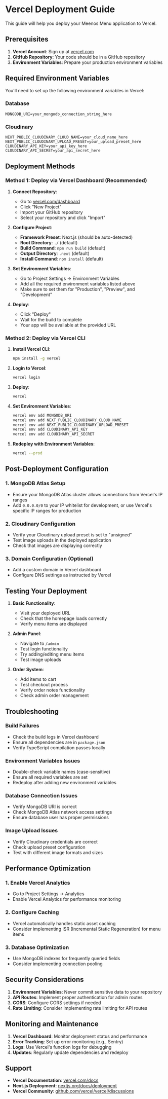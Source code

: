 # Vercel Deployment Guide

This guide will help you deploy your Meenos Menu application to Vercel.

## Prerequisites

1. **Vercel Account**: Sign up at [vercel.com](https://vercel.com)
2. **GitHub Repository**: Your code should be in a GitHub repository
3. **Environment Variables**: Prepare your production environment variables

## Required Environment Variables

You'll need to set up the following environment variables in Vercel:

### Database
```
MONGODB_URI=your_mongodb_connection_string_here
```

### Cloudinary
```
NEXT_PUBLIC_CLOUDINARY_CLOUD_NAME=your_cloud_name_here
NEXT_PUBLIC_CLOUDINARY_UPLOAD_PRESET=your_upload_preset_here
CLOUDINARY_API_KEY=your_api_key_here
CLOUDINARY_API_SECRET=your_api_secret_here
```

## Deployment Methods

### Method 1: Deploy via Vercel Dashboard (Recommended)

1. **Connect Repository**:
   - Go to [vercel.com/dashboard](https://vercel.com/dashboard)
   - Click "New Project"
   - Import your GitHub repository
   - Select your repository and click "Import"

2. **Configure Project**:
   - **Framework Preset**: Next.js (should be auto-detected)
   - **Root Directory**: `./` (default)
   - **Build Command**: `npm run build` (default)
   - **Output Directory**: `.next` (default)
   - **Install Command**: `npm install` (default)

3. **Set Environment Variables**:
   - Go to Project Settings → Environment Variables
   - Add all the required environment variables listed above
   - Make sure to set them for "Production", "Preview", and "Development"

4. **Deploy**:
   - Click "Deploy"
   - Wait for the build to complete
   - Your app will be available at the provided URL

### Method 2: Deploy via Vercel CLI

1. **Install Vercel CLI**:
   ```bash
   npm install -g vercel
   ```

2. **Login to Vercel**:
   ```bash
   vercel login
   ```

3. **Deploy**:
   ```bash
   vercel
   ```

4. **Set Environment Variables**:
   ```bash
   vercel env add MONGODB_URI
   vercel env add NEXT_PUBLIC_CLOUDINARY_CLOUD_NAME
   vercel env add NEXT_PUBLIC_CLOUDINARY_UPLOAD_PRESET
   vercel env add CLOUDINARY_API_KEY
   vercel env add CLOUDINARY_API_SECRET
   ```

5. **Redeploy with Environment Variables**:
   ```bash
   vercel --prod
   ```

## Post-Deployment Configuration

### 1. MongoDB Atlas Setup
- Ensure your MongoDB Atlas cluster allows connections from Vercel's IP ranges
- Add `0.0.0.0/0` to your IP whitelist for development, or use Vercel's specific IP ranges for production

### 2. Cloudinary Configuration
- Verify your Cloudinary upload preset is set to "unsigned"
- Test image uploads in the deployed application
- Check that images are displaying correctly

### 3. Domain Configuration (Optional)
- Add a custom domain in Vercel dashboard
- Configure DNS settings as instructed by Vercel

## Testing Your Deployment

1. **Basic Functionality**:
   - Visit your deployed URL
   - Check that the homepage loads correctly
   - Verify menu items are displayed

2. **Admin Panel**:
   - Navigate to `/admin`
   - Test login functionality
   - Try adding/editing menu items
   - Test image uploads

3. **Order System**:
   - Add items to cart
   - Test checkout process
   - Verify order notes functionality
   - Check admin order management

## Troubleshooting

### Build Failures
- Check the build logs in Vercel dashboard
- Ensure all dependencies are in `package.json`
- Verify TypeScript compilation passes locally

### Environment Variables Issues
- Double-check variable names (case-sensitive)
- Ensure all required variables are set
- Redeploy after adding new environment variables

### Database Connection Issues
- Verify MongoDB URI is correct
- Check MongoDB Atlas network access settings
- Ensure database user has proper permissions

### Image Upload Issues
- Verify Cloudinary credentials are correct
- Check upload preset configuration
- Test with different image formats and sizes

## Performance Optimization

### 1. Enable Vercel Analytics
- Go to Project Settings → Analytics
- Enable Vercel Analytics for performance monitoring

### 2. Configure Caching
- Vercel automatically handles static asset caching
- Consider implementing ISR (Incremental Static Regeneration) for menu items

### 3. Database Optimization
- Use MongoDB indexes for frequently queried fields
- Consider implementing connection pooling

## Security Considerations

1. **Environment Variables**: Never commit sensitive data to your repository
2. **API Routes**: Implement proper authentication for admin routes
3. **CORS**: Configure CORS settings if needed
4. **Rate Limiting**: Consider implementing rate limiting for API routes

## Monitoring and Maintenance

1. **Vercel Dashboard**: Monitor deployment status and performance
2. **Error Tracking**: Set up error monitoring (e.g., Sentry)
3. **Logs**: Use Vercel's function logs for debugging
4. **Updates**: Regularly update dependencies and redeploy

## Support

- **Vercel Documentation**: [vercel.com/docs](https://vercel.com/docs)
- **Next.js Deployment**: [nextjs.org/docs/deployment](https://nextjs.org/docs/deployment)
- **Vercel Community**: [github.com/vercel/vercel/discussions](https://github.com/vercel/vercel/discussions)

